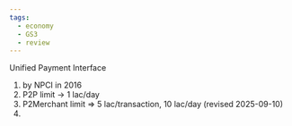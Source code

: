 ```yaml
---
tags:
  - economy
  - GS3
  - review
---
```

Unified Payment Interface
1. by NPCI in 2016
2. P2P limit -> 1 lac/day
3. P2Merchant limit => 5 lac/transaction, 10 lac/day (revised 2025-09-10)
4. 